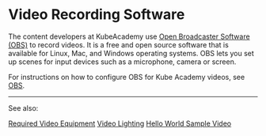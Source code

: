 # Video Recording Software

The content developers at KubeAcademy use [Open Broadcaster Software (OBS)](https://obsproject.com/) to record videos. It is a free and open source software that is available for Linux, Mac, and Windows operating systems. OBS lets you set up scenes for input devices such as a microphone, camera or screen.  

For instructions on how to configure OBS for Kube Academy videos, see [OBS](obs.md).

----
See also:

[Required Video Equipment](contributors-guide/video-recording-guide/required-video-equipment.md)
[Video Lighting](contributors-guide/video-recording-guide/video-lighting.md)
[Hello World Sample Video](contributors-guide/contributor-onboarding/hello-world-sample-video.md)
